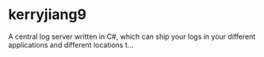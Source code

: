 # kerryjiang9
A central log server written in C#, which can ship your logs in your different applications and different locations t…

